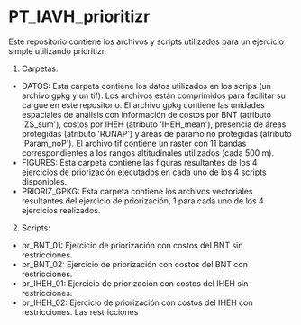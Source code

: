 # PT_IAVH_prioritizr
Este repositorio contiene los archivos y scripts utilizados para un ejercicio simple utilizando prioritizr.

1. Carpetas:
- DATOS: Esta carpeta contiene los datos utilizados en los scrips (un archivo gpkg y un tif). Los archivos están comprimidos para facilitar su cargue en este repositorio. El archivo gpkg contiene las unidades espaciales de análisis con información de costos por BNT (atributo 'ZS_sum'), costos por IHEH (atributo 'IHEH_mean'), presencia de áreas protegidas (atributo 'RUNAP') y áreas de paramo no protegidas (atributo 'Param_noP'). El archivo tif contiene un raster con 11 bandas correspondientes a los rangos altitudinales utilizados (cada 500 m).
- FIGURES: Esta carpeta contiene las figuras resultantes de los 4 ejercicios de priorización ejecutados en cada uno de los 4 scripts disponibles.
- PRIORIZ_GPKG: Esta carpeta contiene los archivos vectoriales resultantes del ejercicio de priorización, 1 para cada uno de los 4 ejercicios realizados.

2. Scripts:
- pr_BNT_01: Ejercicio de priorización con costos del BNT sin restricciones.
- pr_BNT_02: Ejercicio de priorización con costos del BNT con restricciones.
- pr_IHEH_01: Ejercicio de priorización con costos del IHEH sin restricciones.
- pr_IHEH_02: Ejercicio de priorización con costos del IHEH con restricciones.
Las restricciones 
